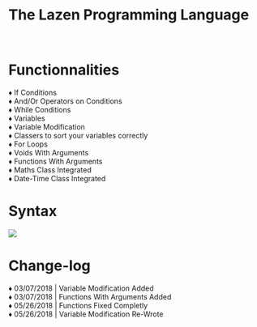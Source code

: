 <h1>The Lazen Programming Language</h1>
<br>
<h1>Functionnalities</h1>

♦ If Conditions<br>
♦ And/Or Operators on Conditions<br>
♦ While Conditions<br>
♦ Variables<br>
♦ Variable Modification<br>
♦ Classers to sort your variables correctly<br>
♦ For Loops<br>
♦ Voids With Arguments<br>
♦ Functions With Arguments<br>
♦ Maths Class Integrated<br>
♦ Date-Time Class Integrated<br>



<h1>Syntax</h1>
<img src="http://image.noelshack.com/fichiers/2018/10/2/1520372927-capture.png"></img>


<h1>Change-log</h1>

♦ 03/07/2018 | Variable Modification Added<br>
♦ 03/07/2018 | Functions With Arguments Added<br>
♦ 05/26/2018 | Functions Fixed Completly<br>
♦ 05/26/2018 | Variable Modification Re-Wrote<br>
